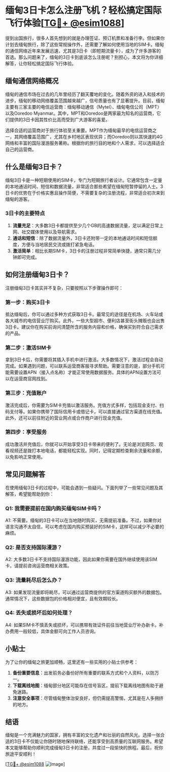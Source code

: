 # 缅甸3日卡怎么注册飞机？轻松搞定国际飞行体验[[TG💪+ @esim1088](https://t.me/s/esim1088)]

提到出国旅行，很多人首先想到的就是办理签证、预订机票和准备行李。但如果你计划去缅甸旅行，除了这些常规操作外，还需要了解如何使用当地的SIM卡。缅甸的通信网络近年来发展迅速，尤其是3日卡（即短期流量卡），成为了许多游客的首选。那么问题来了，缅甸的3日卡到底该怎么注册呢？别担心，本文将为你详细解答，让你轻松搞定国际飞行体验。

## 缅甸通信网络概况

缅甸的通信市场在过去的几年里经历了翻天覆地的变化。随着外资的进入和技术的进步，缅甸的移动网络覆盖范围越来越广，信号质量也有了显著提升。目前，缅甸主要有三家主要的电信运营商：缅甸移动通信（Mytel）、缅甸电信公司（MPT）以及Ooredoo Myanmar。其中，MPT和Ooredoo是两家最为知名的运营商，它们提供的3日卡因其性价比高而受到广大游客的喜爱。

选择合适的运营商对于旅行体验至关重要。MPT作为缅甸最早的电信运营商之一，其网络覆盖范围广，尤其在乡村地区表现优异；而Ooredoo则以其快速的4G网络和丰富的国际漫游服务著称。根据你的旅行目的地和个人需求，可以选择适合自己的运营商。

## 什么是缅甸3日卡？

缅甸3日卡是一种短期使用的SIM卡，专门为短期旅行者设计。它通常包含一定量的本地通话时间、短信和数据流量，非常适合那些希望在缅甸短暂停留的人士。3日卡的优势在于价格实惠且操作简便，不需要复杂的注册流程，非常适合初次来到缅甸的游客。

### 3日卡的主要特点

1. **流量充足**：大多数3日卡都提供至少几个GB的高速数据流量，足以满足日常上网、社交媒体使用以及导航需求。
2. **通话和短信**：除了数据流量外，3日卡还附带一定的本地通话时间和短信额度，方便与当地居民交流或拨打紧急电话。
3. **激活简单**：相比长期SIM卡，3日卡的注册过程非常简单快捷，通常只需几分钟即可完成。

## 如何注册缅甸3日卡？

注册缅甸3日卡其实并不复杂，只要按照以下步骤操作即可：

### 第一步：购买3日卡

抵达缅甸后，你可以通过多种方式获取3日卡。最常见的途径是在机场、火车站或各大城市的电信营业厅购买。此外，一些大型超市、便利店甚至街头摊贩也会出售3日卡。建议你在购买前询问清楚所含的服务内容和价格，确保买到符合自己需求的产品。

### 第二步：激活SIM卡

拿到3日卡后，你需要将其插入手机中进行激活。大多数情况下，激活过程会自动完成。如果遇到问题，可以联系运营商客服寻求帮助。需要注意的是，部分手机可能需要设置APN（接入点名称）才能正常使用数据服务。具体的APN设置方法可以在运营商官网找到。

### 第三步：充值账户

激活完成后，你需要为SIM卡充值以激活服务。充值方式多样，包括现金支付、扫码支付等。如果你携带了国际信用卡或借记卡，可以直接通过官方渠道在线充值。此外，还可以前往附近的营业网点或合作商户进行现金充值。

### 第四步：享受服务

成功激活并充值后，你就可以开始享受3日卡带来的便利了。无论是浏览网页、观看视频还是拨打本地电话，都能轻松实现。同时，记得定期检查剩余流量和余额，以免影响正常使用。

## 常见问题解答

在使用缅甸3日卡的过程中，可能会遇到一些疑问。下面列举了一些常见问题及其解答，希望能帮助到你：

### Q1: 我需要提前在国内购买缅甸SIM卡吗？
A1: 不需要。缅甸的3日卡可以在当地随时购买，无需提前准备。不过，如果你对语言沟通不太自信，可以考虑在国内购买预装好的SIM卡，这样可以减少不必要的麻烦。

### Q2: 是否支持国际漫游？
A2: 大多数3日卡不支持国际漫游功能，因此如果你需要在国外继续使用该SIM卡，请提前咨询运营商相关政策。

### Q3: 流量耗尽后怎么办？
A3: 如果发现流量即将耗尽，可以通过运营商提供的官方渠道购买额外的数据包。通常情况下，这些数据包的价格相对便宜，且有效期较长。

### Q4: 丢失或损坏后如何处理？
A4: 如果SIM卡不慎丢失或损坏，可以携带有效证件前往当地营业厅补办新卡。补办费用一般较低，具体金额可向工作人员咨询。

## 小贴士

为了让你的缅甸之旅更加顺畅，这里还有一些实用的小贴士供参考：

1. **备份重要信息**：出发前务必备份好所有重要的联系方式和个人资料，以防万一。
2. **下载离线地图**：缅甸部分地区可能存在信号盲区，提前下载离线地图有助于避免迷路。
3. **注意安全事项**：尽管缅甸整体治安良好，但仍需提高警惕，尤其是在人多拥挤的地方。

## 结语

缅甸是一个充满魅力的国家，拥有丰富的文化遗产和壮丽的自然风光。选择一张合适的3日卡不仅能让你随时随地保持联络，还能享受到高质量的互联网服务。希望本文能够帮助你顺利完成缅甸3日卡的注册，并度过一段愉快的旅程。最后，祝你旅途平安顺利！

[[TG💪+ @esim1088](https://t.me/s/esim1088) ![Image](https://i.postimg.cc/4NQfJmqS/Snipaste-2025-05-13-00-14-12.png)]